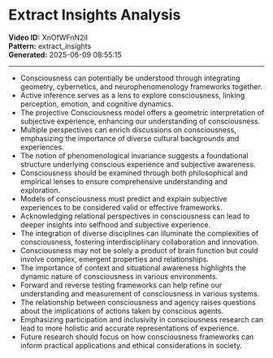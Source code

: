 # Extract Insights Analysis

**Video ID:** XnOfWFnN2iI  
**Pattern:** extract_insights  
**Generated:** 2025-06-09 08:55:15  

---

- Consciousness can potentially be understood through integrating geometry, cybernetics, and neurophenomenology frameworks together.  
- Active inference serves as a lens to explore consciousness, linking perception, emotion, and cognitive dynamics.  
- The projective Consciousness model offers a geometric interpretation of subjective experience, enhancing our understanding of consciousness.  
- Multiple perspectives can enrich discussions on consciousness, emphasizing the importance of diverse cultural backgrounds and experiences.  
- The notion of phenomenological invariance suggests a foundational structure underlying conscious experience and subjective awareness.  
- Consciousness should be examined through both philosophical and empirical lenses to ensure comprehensive understanding and exploration.  
- Models of consciousness must predict and explain subjective experiences to be considered valid or effective frameworks.  
- Acknowledging relational perspectives in consciousness can lead to deeper insights into selfhood and subjective experience.  
- The integration of diverse disciplines can illuminate the complexities of consciousness, fostering interdisciplinary collaboration and innovation.  
- Consciousness may not be solely a product of brain function but could involve complex, emergent properties and relationships.  
- The importance of context and situational awareness highlights the dynamic nature of consciousness in various environments.  
- Forward and reverse testing frameworks can help refine our understanding and measurement of consciousness in various systems.  
- The relationship between consciousness and agency raises questions about the implications of actions taken by conscious agents.  
- Emphasizing participation and inclusivity in consciousness research can lead to more holistic and accurate representations of experience.  
- Future research should focus on how consciousness frameworks can inform practical applications and ethical considerations in society.